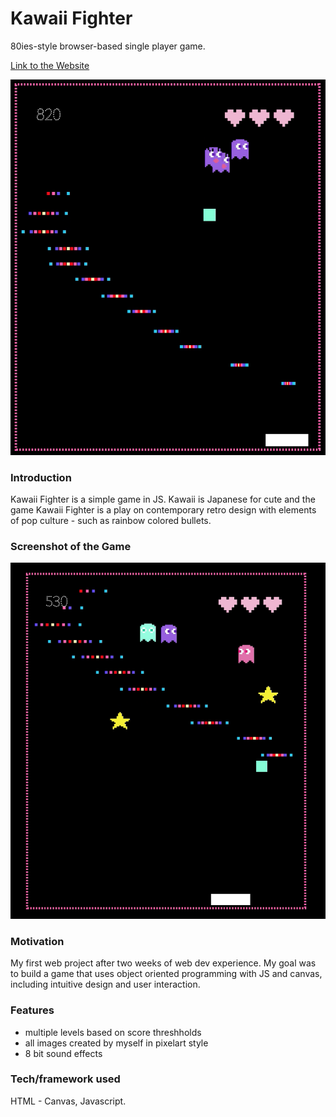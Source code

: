 # Kawaii Fighter
80ies-style browser-based single player game. 

[Link to the Website](https://github.com/rjcnrd/KawaiiFighter/blob/master/images/KawaiiFighterLogo.png)

![ScreenShot](https://github.com/rjcnrd/KawaiiFighter/blob/master/images/PreviewIcon.png)

### Introduction

Kawaii Fighter is a simple game in JS. Kawaii is Japanese for cute and the game Kawaii Fighter is a play on contemporary retro design with elements of pop culture - such as rainbow colored bullets.

### Screenshot of the Game

![ScreenShot](https://github.com/rjcnrd/KawaiiFighter/blob/master/images/Screenshot.png)

### Motivation

My first web project after two weeks of web dev experience. My goal was to build a game that uses object oriented programming with JS and canvas, including intuitive design and user interaction. 

### Features

* multiple levels based on score threshholds 
* all images created by myself in pixelart style 
* 8 bit sound effects 

### Tech/framework used

HTML - Canvas, Javascript. 


